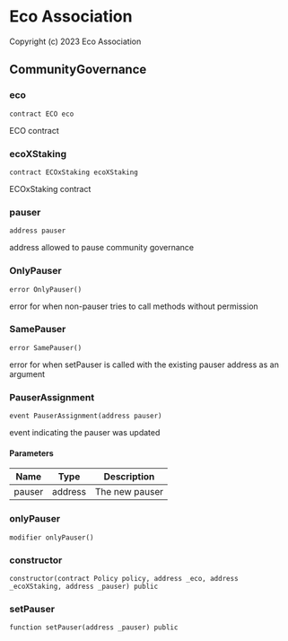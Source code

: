 # Eco Association
Copyright (c) 2023 Eco Association

## CommunityGovernance

### eco

```solidity
contract ECO eco
```

ECO contract

### ecoXStaking

```solidity
contract ECOxStaking ecoXStaking
```

ECOxStaking contract

### pauser

```solidity
address pauser
```

address allowed to pause community governance

### OnlyPauser

```solidity
error OnlyPauser()
```

error for when non-pauser tries to call methods without permission

### SamePauser

```solidity
error SamePauser()
```

error for when setPauser is called with the existing pauser address as an argument

### PauserAssignment

```solidity
event PauserAssignment(address pauser)
```

event indicating the pauser was updated

#### Parameters

| Name | Type | Description |
| ---- | ---- | ----------- |
| pauser | address | The new pauser |

### onlyPauser

```solidity
modifier onlyPauser()
```

### constructor

```solidity
constructor(contract Policy policy, address _eco, address _ecoXStaking, address _pauser) public
```

### setPauser

```solidity
function setPauser(address _pauser) public
```

